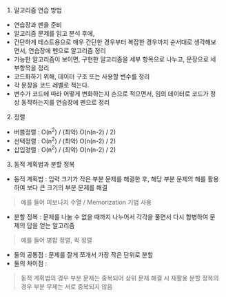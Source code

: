 1. 알고리즘 연습 방법
 - 연습장과 펜을 준비
 - 알고리즘 문제를 읽고 분석 후에,
 - 간단하게 테스트용으로 매우 간단한 경우부터 복잡한 경우까지 순서대로 생각해보면서, 연습장에 펜으로 알고리즘 정리
 - 가능한 알고리즘이 보이면, 구현한 알고리즘을 세부 항목으로 나누고, 문장으로 세부항목을 정리
 - 코드화하기 위해, 데이터 구조 또는 사용할 변수를 정리
 - 각 문장을 코드 레벨로 적는다.
 - 변수가 코드에 따라 어떻게 변화하는지 손으로 적으면서, 임의 데이터로 코드가 정상 동작하는지를 연습장에 펜으로 정리

2. 정렬
 - 버블정렬 : O(n<sup>2</sup>) / (최악) O(n(n-2) / 2)
 - 선택정렬 : O(n<sup>2</sup>) / (최악) O(n(n-2) / 2)
 - 삽입정렬 : O(n<sup>2</sup>) / (최악) O(n(n-2) / 2)

3. 동적 계획법과 분할 정복
 - 동적 계획법 : 입력 크기가 작은 부분 문제를 해결한 후, 해당 부분 문제의 해를 활용하여 보다 큰 크기의 부분 문제를 해결
> 예를 들어 피보나치 수열 / Memorization 기법 사용
 - 분할 정복 : 문제를 나눌 수 없을 때까지 나누어서 각각을 풀면서 다시 합병하여 문제의 답을 얻는 알고리즘
> 예를 들어 병합 정렬, 퀵 정렬
 - 둘의 공통점 : 문제를 잘게 쪼개서 가장 작은 단위로 분할
 - 둘의 차이점 :
> 동적 계획법의 경우 부분 문제는 중복되어 상위 문제 해결 시 재활용
> 분할 정복의 경우 부분 무제는 서로 중복되지 않음